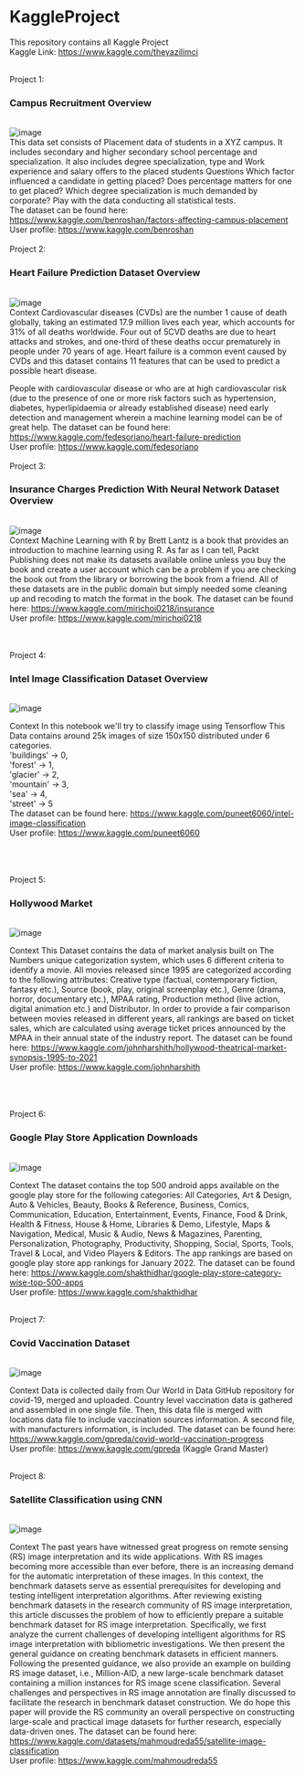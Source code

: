 # KaggleProject
This repository contains all Kaggle Project <br>
Kaggle Link: https://www.kaggle.com/theyazilimci
<br> <br>

Project 1:<h3> Campus Recruitment Overview</h3> <br>
![image](https://www.plum.io/hubfs/Future%20of%20Campus%20Recruitment@2x-1.png) <br>
This data set consists of Placement data of students in a XYZ campus. It includes secondary and higher secondary school percentage and specialization. It also includes degree specialization, type and Work experience and salary offers to the placed students
Questions
Which factor influenced a candidate in getting placed?
Does percentage matters for one to get placed?
Which degree specialization is much demanded by corporate?
Play with the data conducting all statistical tests. <br>
The dataset can be found here: https://www.kaggle.com/benroshan/factors-affecting-campus-placement <br>
User profile: https://www.kaggle.com/benroshan
<br> <br> 
Project 2: <h3> Heart Failure Prediction Dataset Overview </h3> <br>
![image](https://www.froedtert.com/sites/default/files/styles/story_hero_xlarge/public/image/2021-07/what-is-heart-failure-concept.webp?itok=3r532RIL) <br>
Context
Cardiovascular diseases (CVDs) are the number 1 cause of death globally, taking an estimated 17.9 million lives each year, which accounts for 31% of all deaths worldwide. Four out of 5CVD deaths are due to heart attacks and strokes, and one-third of these deaths occur prematurely in people under 70 years of age. Heart failure is a common event caused by CVDs and this dataset contains 11 features that can be used to predict a possible heart disease.

People with cardiovascular disease or who are at high cardiovascular risk (due to the presence of one or more risk factors such as hypertension, diabetes, hyperlipidaemia or already established disease) need early detection and management wherein a machine learning model can be of great help.
The dataset can be found here: https://www.kaggle.com/fedesoriano/heart-failure-prediction <br>
User profile: https://www.kaggle.com/fedesoriano
<br> <br> 
Project 3: <h3> Insurance Charges Prediction With Neural Network Dataset Overview </h3> <br>
![image](https://www.klforexpats.com/site/assets/files/5505/sickness-allowance-insurance.svg) <br>
Context
Machine Learning with R by Brett Lantz is a book that provides an introduction to machine learning using R. As far as I can tell, Packt Publishing does not make its datasets available online unless you buy the book and create a user account which can be a problem if you are checking the book out from the library or borrowing the book from a friend. All of these datasets are in the public domain but simply needed some cleaning up and recoding to match the format in the book.
The dataset can be found here: https://www.kaggle.com/mirichoi0218/insurance <br>
User profile: https://www.kaggle.com/mirichoi0218

<br> <br> 
Project 4: <h3>Intel Image Classification Dataset Overview </h3> <br>
![image](https://gisgeography.com/wp-content/uploads/2014/07/image-classification-techniques-remote-sensing.jpg) <br>

Context
In this notebook we'll try to classify image using Tensorflow
This Data contains around 25k images of size 150x150 distributed under 6 categories. <br>
'buildings' -> 0, <br>
'forest' -> 1, <br>
'glacier' -> 2, <br>
'mountain' -> 3, <br>
'sea' -> 4, <br>
'street' -> 5  <br>
The dataset can be found here: https://www.kaggle.com/puneet6060/intel-image-classification <br>
User profile: https://www.kaggle.com/puneet6060
<br> <br> 




<br> <br> 
Project 5: <h3>Hollywood Market</h3> <br>
![image](https://image.shutterstock.com/image-vector/online-cinema-art-movie-watching-260nw-586719869.jpg) <br>

Context
This Dataset contains the data of market analysis built on The Numbers unique categorization system, which uses 6 different criteria to identify a movie. All movies released since 1995 are categorized according to the following attributes: Creative type (factual, contemporary fiction, fantasy etc.), Source (book, play, original screenplay etc.), Genre (drama, horror, documentary etc.), MPAA rating, Production method (live action, digital animation etc.) and Distributor. In order to provide a fair comparison between movies released in different years, all rankings are based on ticket sales, which are calculated using average ticket prices announced by the MPAA in their annual state of the industry report.
The dataset can be found here: https://www.kaggle.com/johnharshith/hollywood-theatrical-market-synopsis-1995-to-2021 <br>
User profile: https://www.kaggle.com/johnharshith
<br> <br> 


<br> <br> 
Project 6: <h3>Google Play Store Application Downloads </h3> <br>
![image](https://user-images.githubusercontent.com/91346020/152698367-b4cb0f10-a8d4-4860-9618-f165969c80e9.png) <br>

Context
The dataset contains the top 500 android apps available on the google play store for the following categories: All Categories, Art & Design, Auto & Vehicles, Beauty, Books & Reference, Business, Comics, Communication, Education, Entertainment, Events, Finance, Food & Drink, Health & Fitness, House & Home, Libraries & Demo, Lifestyle, Maps & Navigation, Medical, Music & Audio, News & Magazines, Parenting, Personalization, Photography, Productivity, Shopping, Social, Sports, Tools, Travel & Local, and Video Players & Editors.
The app rankings are based on google play store app rankings for January 2022.
The dataset can be found here: https://www.kaggle.com/shakthidhar/google-play-store-category-wise-top-500-apps <br>
User profile: https://www.kaggle.com/shakthidhar
<br> <br> 

Project 7: <h3>Covid Vaccination Dataset </h3> <br>
![image](https://www.interpol.int/var/interpol/storage/images/7/1/4/0/230417-1-eng-GB/Cyber_preview.jpg) <br>

Context
Data is collected daily from Our World in Data GitHub repository for covid-19, merged and uploaded. Country level vaccination data is gathered and assembled in one single file. Then, this data file is merged with locations data file to include vaccination sources information. A second file, with manufacturers information, is included.
The dataset can be found here: https://www.kaggle.com/gpreda/covid-world-vaccination-progress <br>
User profile: https://www.kaggle.com/gpreda (Kaggle Grand Master)
<br> <br> 


Project 8: <h3>Satellite Classification using CNN  </h3> <br>
![image](https://cap.img.pmdstatic.net/fit/https.3A.2F.2Fi.2Epmdstatic.2Enet.2Fcap.2F2021.2F07.2F31.2Ff962df85-bb35-4003-927f-8d590ff7d320.2Ejpeg/1200x630/background-color/ffffff/focus-point/93%2C552/quality/70/cr/wqkgUGl4YWJheSAvIENBUElUQUw%3D/lancement-reussi-pour-le-premier-satellite-flexible-europeen-1411002.jpg) <br>

Context
The past years have witnessed great progress on remote sensing (RS) image interpretation and its wide applications. With RS images becoming more accessible than ever before, there is an increasing demand for the automatic interpretation of these images. In this context, the benchmark datasets serve as essential prerequisites for developing and testing intelligent interpretation algorithms. After reviewing existing benchmark datasets in the research community of RS image interpretation, this article discusses the problem of how to efficiently prepare a suitable benchmark dataset for RS image interpretation. Specifically, we first analyze the current challenges of developing intelligent algorithms for RS image interpretation with bibliometric investigations. We then present the general guidance on creating benchmark datasets in efficient manners. Following the presented guidance, we also provide an example on building RS image dataset, i.e., Million-AID, a new large-scale benchmark dataset containing a million instances for RS image scene classification. Several challenges and perspectives in RS image annotation are finally discussed to facilitate the research in benchmark dataset construction. We do hope this paper will provide the RS community an overall perspective on constructing large-scale and practical image datasets for further research, especially data-driven ones.
The dataset can be found here: https://www.kaggle.com/datasets/mahmoudreda55/satellite-image-classification <br>
User profile: https://www.kaggle.com/mahmoudreda55 
<br> <br> 





